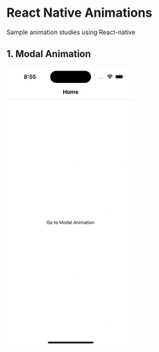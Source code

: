 # React Native Animations 

Sample animation studies using React-native 

## 1. Modal Animation

![a](./assets/gifs/modal_animation.gif)